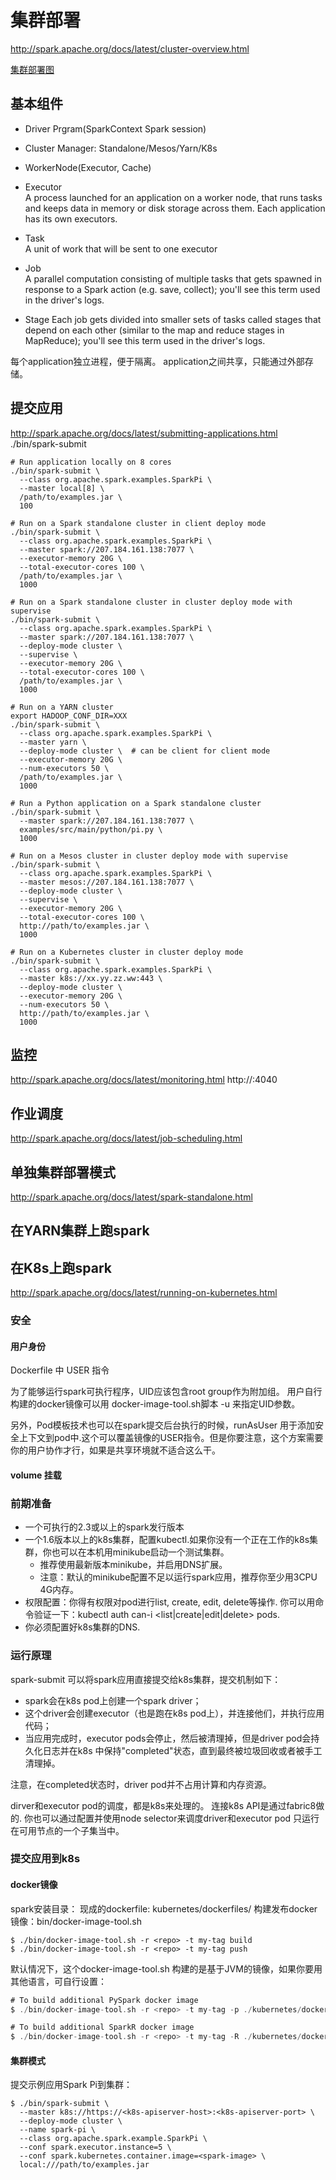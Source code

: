 
# 集群部署
http://spark.apache.org/docs/latest/cluster-overview.html

[集群部署图](spark-cluster-overview.png)

## 基本组件
- Driver Prgram(SparkContext Spark session)
- Cluster Manager: Standalone/Mesos/Yarn/K8s 
- WorkerNode(Executor, Cache)

- Executor	
A process launched for an application on a worker node, that runs tasks and keeps data in memory or disk storage across them. Each application has its own executors.

- Task	
A unit of work that will be sent to one executor

- Job	
A parallel computation consisting of multiple tasks that gets spawned in response to a Spark action (e.g. save, collect); you'll see this term used in the driver's logs.

- Stage	
Each job gets divided into smaller sets of tasks called stages that depend on each other (similar to the map and reduce stages in MapReduce); you'll see this term used in the driver's logs.


每个application独立进程，便于隔离。
application之间共享，只能通过外部存储。

## 提交应用
http://spark.apache.org/docs/latest/submitting-applications.html
./bin/spark-submit

```shell
# Run application locally on 8 cores
./bin/spark-submit \
  --class org.apache.spark.examples.SparkPi \
  --master local[8] \
  /path/to/examples.jar \
  100

# Run on a Spark standalone cluster in client deploy mode
./bin/spark-submit \
  --class org.apache.spark.examples.SparkPi \
  --master spark://207.184.161.138:7077 \
  --executor-memory 20G \
  --total-executor-cores 100 \
  /path/to/examples.jar \
  1000

# Run on a Spark standalone cluster in cluster deploy mode with supervise
./bin/spark-submit \
  --class org.apache.spark.examples.SparkPi \
  --master spark://207.184.161.138:7077 \
  --deploy-mode cluster \
  --supervise \
  --executor-memory 20G \
  --total-executor-cores 100 \
  /path/to/examples.jar \
  1000

# Run on a YARN cluster
export HADOOP_CONF_DIR=XXX
./bin/spark-submit \
  --class org.apache.spark.examples.SparkPi \
  --master yarn \
  --deploy-mode cluster \  # can be client for client mode
  --executor-memory 20G \
  --num-executors 50 \
  /path/to/examples.jar \
  1000

# Run a Python application on a Spark standalone cluster
./bin/spark-submit \
  --master spark://207.184.161.138:7077 \
  examples/src/main/python/pi.py \
  1000

# Run on a Mesos cluster in cluster deploy mode with supervise
./bin/spark-submit \
  --class org.apache.spark.examples.SparkPi \
  --master mesos://207.184.161.138:7077 \
  --deploy-mode cluster \
  --supervise \
  --executor-memory 20G \
  --total-executor-cores 100 \
  http://path/to/examples.jar \
  1000

# Run on a Kubernetes cluster in cluster deploy mode
./bin/spark-submit \
  --class org.apache.spark.examples.SparkPi \
  --master k8s://xx.yy.zz.ww:443 \
  --deploy-mode cluster \
  --executor-memory 20G \
  --num-executors 50 \
  http://path/to/examples.jar \
  1000
```


## 监控
http://spark.apache.org/docs/latest/monitoring.html
http://<driver-node>:4040

## 作业调度
http://spark.apache.org/docs/latest/job-scheduling.html


## 单独集群部署模式
http://spark.apache.org/docs/latest/spark-standalone.html



## 在YARN集群上跑spark

## 在K8s上跑spark
http://spark.apache.org/docs/latest/running-on-kubernetes.html

### 安全
#### 用户身份
Dockerfile 中 USER 指令

为了能够运行spark可执行程序，UID应该包含root group作为附加组。
用户自行构建的docker镜像可以用 docker-image-tool.sh脚本 -u <uid> 来指定UID参数。

另外，Pod模板技术也可以在spark提交后台执行的时候，runAsUser 用于添加安全上下文到pod中.这个可以覆盖镜像的USER指令。但是你要注意，这个方案需要你的用户协作才行，如果是共享环境就不适合这么干。

#### volume 挂载


### 前期准备
- 一个可执行的2.3或以上的spark发行版本
- 一个1.6版本以上的k8s集群，配置kubectl.如果你没有一个正在工作的k8s集群，你也可以在本机用minikube启动一个测试集群。
  - 推荐使用最新版本minikube，并启用DNS扩展。
  - 注意：默认的minikube配置不足以运行spark应用，推荐你至少用3CPU 4G内存。
- 权限配置：你得有权限对pod进行list, create, edit, delete等操作.
你可以用命令验证一下：kubectl auth can-i <list|create|edit|delete> pods.
- 你必须配置好k8s集群的DNS.

### 运行原理
spark-submit 可以将spark应用直接提交给k8s集群，提交机制如下：
- spark会在k8s pod上创建一个spark driver；
- 这个driver会创建executor（也是跑在k8s pod上），并连接他们，并执行应用代码；
- 当应用完成时，executor pods会停止，然后被清理掉，但是driver pod会持久化日志并在k8s 中保持"completed"状态，直到最终被垃圾回收或者被手工清理掉。

注意，在completed状态时，driver pod并不占用计算和内存资源。

dirver和executor pod的调度，都是k8s来处理的。
连接k8s API是通过fabric8做的.
你也可以通过配置并使用node selector来调度driver和executor pod 只运行在可用节点的一个子集当中。


### 提交应用到k8s

#### docker镜像
spark安装目录：
现成的dockerfile: kubernetes/dockerfiles/ 
构建发布docker镜像：bin/docker-image-tool.sh
```shell
$ ./bin/docker-image-tool.sh -r <repo> -t my-tag build
$ ./bin/docker-image-tool.sh -r <repo> -t my-tag push
```

默认情况下，这个docker-image-tool.sh 构建的是基于JVM的镜像，如果你要用其他语言，可自行设置：
```Scala
# To build additional PySpark docker image
$ ./bin/docker-image-tool.sh -r <repo> -t my-tag -p ./kubernetes/dockerfiles/spark/bindings/python/Dockerfile build

# To build additional SparkR docker image
$ ./bin/docker-image-tool.sh -r <repo> -t my-tag -R ./kubernetes/dockerfiles/spark/bindings/R/Dockerfile build
```

#### 集群模式

提交示例应用Spark Pi到集群：

```shell
$ ./bin/spark-submit \
  --master k8s://https://<k8s-apiserver-host>:<k8s-apiserver-port> \
  --deploy-mode cluster \
  --name spark-pi \
  --class org.apache.spark.example.SparkPi \
  --conf spark.executor.instance=5 \
  --conf spark.kubernetes.container.image=<spark-image> \
  local:///path/to/examples.jar 
```







